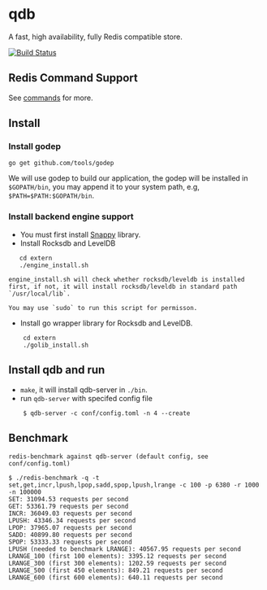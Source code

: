 # qdb

A fast, high availability, fully Redis compatible store.

[![Build Status](https://travis-ci.org/reborndb/qdb.svg?branch=master)](https://travis-ci.org/reborndb/qdb)

## Redis Command Support

See [commands](./doc/commands.md) for more.

## Install 

### Install godep

```
go get github.com/tools/godep
```

We will use godep to build our application, the godep will be installed in `$GOPATH/bin`, you may append it to your system path, e.g, `$PATH=$PATH:$GOPATH/bin`.

### Install backend engine support

+ You must first install [Snappy](https://github.com/google/snappy) library.
+ Install Rocksdb and LevelDB
```
   cd extern
   ./engine_install.sh 
```

    engine_install.sh will check whether rocksdb/leveldb is installed first, if not, it will install rocksdb/leveldb in standard path `/usr/local/lib`.

    You may use `sudo` to run this script for permisson.

+ Install go wrapper library for Rocksdb and LevelDB.
```
    cd extern
    ./golib_install.sh
```

## Install qdb and run

+ `make`, it will install qdb-server in `./bin`.
+ run `qdb-server` with specifed config file
```
    $ qdb-server -c conf/config.toml -n 4 --create
```

## Benchmark

    redis-benchmark against qdb-server (default config, see conf/config.toml)

    $ ./redis-benchmark -q -t set,get,incr,lpush,lpop,sadd,spop,lpush,lrange -c 100 -p 6380 -r 1000 -n 100000
    SET: 31094.53 requests per second
    GET: 53361.79 requests per second
    INCR: 36049.03 requests per second
    LPUSH: 43346.34 requests per second
    LPOP: 37965.07 requests per second
    SADD: 40899.80 requests per second
    SPOP: 53333.33 requests per second
    LPUSH (needed to benchmark LRANGE): 40567.95 requests per second
    LRANGE_100 (first 100 elements): 3395.12 requests per second
    LRANGE_300 (first 300 elements): 1202.59 requests per second
    LRANGE_500 (first 450 elements): 849.21 requests per second
    LRANGE_600 (first 600 elements): 640.11 requests per second
